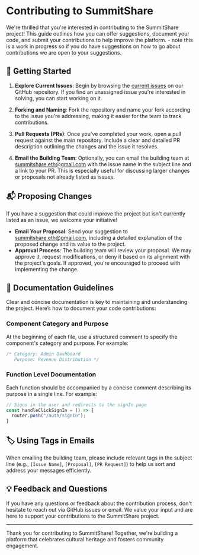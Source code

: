 # Contributing to SummitShare

We're thrilled that you're interested in contributing to the SummitShare project! This guide outlines how you can offer suggestions, document your code, and submit your contributions to help improve the platform. - note this is a work in progress so if you do have suggestions on how to go about contributions we are open to your suggestions.

## 🚀 Getting Started

1. **Explore Current Issues**: Begin by browsing the [current issues](https://github.com/bicos-io01/Revenue-Sharing-Source/issues) on our GitHub repository. If you find an unassigned issue you're interested in solving, you can start working on it.
   
2. **Forking and Naming**: Fork the repository and name your fork according to the issue you're addressing, making it easier for the team to track contributions.

3. **Pull Requests (PRs)**: Once you've completed your work, open a pull request against the main repository. Include a clear and detailed PR description outlining the changes and the issue it resolves.

4. **Email the Building Team**: Optionally, you can email the building team at [summitshare.eth@gmail.com](mailto:summitshare.eth@gmail.com) with the issue name in the subject line and a link to your PR. This is especially useful for discussing larger changes or proposals not already listed as issues.

## 📬 Proposing Changes

If you have a suggestion that could improve the project but isn't currently listed as an issue, we welcome your initiative!

- **Email Your Proposal**: Send your suggestion to [summitshare.eth@gmail.com](mailto:summitshare.eth@gmail.com), including a detailed explanation of the proposed change and its value to the project.
- **Approval Process**: The building team will review your proposal. We may approve it, request modifications, or deny it based on its alignment with the project's goals. If approved, you're encouraged to proceed with implementing the change.

## 📝 Documentation Guidelines

Clear and concise documentation is key to maintaining and understanding the project. Here’s how to document your code contributions:

### Component Category and Purpose

At the beginning of each file, use a structured comment to specify the component's category and purpose. For example:

```javascript
/* Category: Admin Dashboard
   Purpose: Revenue Distribution */
```

### Function Level Documentation

Each function should be accompanied by a concise comment describing its purpose in a single line. For example:

```javascript
// Signs in the user and redirects to the signIn page
const handleClickSignIn = () => {
  router.push("/auth/signIn");
}
```

## 🏷️ Using Tags in Emails

When emailing the building team, please include relevant tags in the subject line (e.g., `[Issue Name]`, `[Proposal]`, `[PR Request]`) to help us sort and address your messages efficiently.

## 💡 Feedback and Questions

If you have any questions or feedback about the contribution process, don't hesitate to reach out via GitHub issues or email. We value your input and are here to support your contributions to the SummitShare project.

---

Thank you for contributing to SummitShare! Together, we're building a platform that celebrates cultural heritage and fosters community engagement.